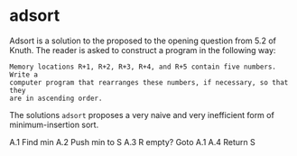 adsort
======

Adsort is a solution to the proposed to the opening question from 5.2 of Knuth. 
The reader is asked to construct a program in the following way:

    Memory locations R+1, R+2, R+3, R+4, and R+5 contain five numbers. Write a
    computer program that rearranges these numbers, if necessary, so that they
    are in ascending order.

The solutions `adsort` proposes a very naive and very inefficient form of
minimum-insertion sort.

A.1 Find min 
A.2 Push min to S
A.3 R empty? Goto A.1
A.4 Return S
